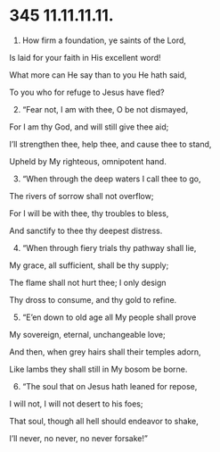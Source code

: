# 345 11.11.11.11.

1.  How firm a foundation, ye saints of the Lord,

Is laid for your faith in His excellent word!

What more can He say than to you He hath said,

To you who for refuge to Jesus have fled?

2.  “Fear not, I am with thee, O be not dismayed,

For I am thy God, and will still give thee aid;

I’ll strengthen thee, help thee, and cause thee to stand,

Upheld by My righteous, omnipotent hand.

3.  “When through the deep waters I call thee to go,

The rivers of sorrow shall not overflow;

For I will be with thee, thy troubles to bless,

And sanctify to thee thy deepest distress.

4.  “When through fiery trials thy pathway shall lie,

My grace, all sufficient, shall be thy supply;

The flame shall not hurt thee; I only design

Thy dross to consume, and thy gold to refine.

5.  “E’en down to old age all My people shall prove

My sovereign, eternal, unchangeable love;

And then, when grey hairs shall their temples adorn,

Like lambs they shall still in My bosom be borne.

6.  “The soul that on Jesus hath leaned for repose,

I will not, I will not desert to his foes;

That soul, though all hell should endeavor to shake,

I’ll never, no never, no never forsake!”

